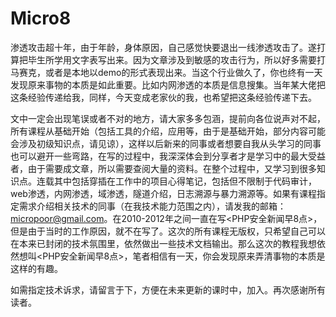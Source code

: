 # Micro8
   渗透攻击超十年，由于年龄，身体原因，自己感觉快要退出一线渗透攻击了。遂打算把毕生所学用文字表写出来。因为文章涉及到敏感的攻击行为，所以好多需要打马赛克，或者是本地以demo的形式表现出来。当这个行业做久了，你也终有一天发现原来事物的本质是如此重要。比如内网渗透的本质是信息搜集。当年某大佬把这条经验传递给我，同样，今天变成老家伙的我，也希望把这条经验传递下去。

   文中一定会出现笔误或者不对的地方，请大家多多包涵，提前向各位说声对不起，所有课程从基础开始（包括工具的介绍，应用等，由于是基础开始，部分内容可能会涉及初级知识点，请见谅），这样以后新来的同事或者想要自我从头学习的同事也可以避开一些弯路，在写的过程中，我深深体会到分享者才是学习中的最大受益者，由于需要成文章，所以需要查阅大量的资料。在整个过程中，又学习到很多知识点。连载其中包括穿插在工作中的项目心得笔记，包括但不限制于代码审计，web渗透，内网渗透，域渗透，隧道介绍，日志溯源与暴力溯源等。如果有课程指定需求介绍相关技术的同事（在我技术能力范围之内），请发我的邮箱：micropoor@gmail.com。在2010-2012年之间一直在写<PHP安全新闻早8点>，但是由于当时的工作原因，就不在写了。这次的所有课程无版权，只希望自己可以在本来已封闭的技术氛围里，依然做出一些技术文档输出。那么这次的教程我想依然想叫<PHP安全新闻早8点>，笔者相信有一天，你会发现原来弄清事物的本质是这样的有趣。

如需指定技术诉求，请留言于下，方便在未来更新的课时中，加入。再次感谢所有读者。
